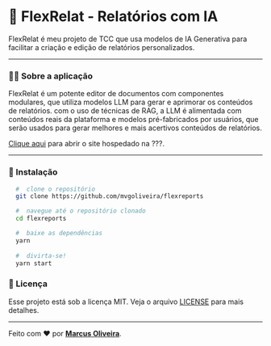 # :memo: FlexRelat - Relatórios com IA
FlexRelat é meu projeto de TCC que usa modelos de IA Generativa para facilitar a criação e edição de relatórios personalizados.
 
 ---

### 	:man_technologist: Sobre a aplicação

FlexRelat é um potente editor de documentos com componentes modulares, que utiliza modelos LLM para gerar e aprimorar os conteúdos de relatórios. com o uso de técnicas de RAG, a LLM é alimentada com conteúdos reais da plataforma e modelos pré-fabricados por usuários, que serão usados para gerar melhores e mais acertivos conteúdos de relatórios. 

[Clique aqui](https://github.com/mvgoliveira/flexrelat-app) para abrir o site hospedado na ???.

---

### 📁 Instalação

```bash
  #  clone o repositório
  git clone https://github.com/mvgoliveira/flexreports

  #  navegue até o repositório clonado
  cd flexreports

  #  baixe as dependências
  yarn
 
  #  divirta-se!
  yarn start
```



### **📝 Licença**

Esse projeto está sob a licença MIT. Veja o arquivo [LICENSE](https://github.com/mvgoliveira/nlw-04-reactjs/blob/main/LICENSE) para mais detalhes.


<hr>

Feito com :hearts: por **[Marcus Oliveira](https://www.linkedin.com/in/marcus-oliveira-3b92011a7/)**.
